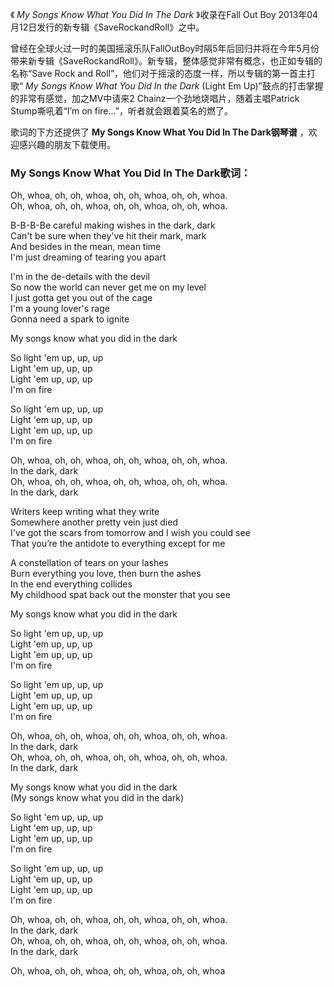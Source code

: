 

《 _My Songs Know What You Did In The Dark_ 》收录在Fall Out Boy
2013年04月12日发行的新专辑《SaveRockandRoll》之中。  
  
曾经在全球火过一时的美国摇滚乐队FallOutBoy时隔5年后回归并将在今年5月份带来新专辑《SaveRockandRoll》。新专辑，整体感觉非常有概念，也正如专辑的名称“Save
Rock and Roll”，他们对于摇滚的态度一样，所以专辑的第一首主打歌“ _My Songs Know What You Did In the
Dark_ (Light Em Up)”鼓点的打击掌握的非常有感觉，加之MV中请来2 Chainz一个劲地烧唱片，随着主唱Patrick
Stump嘶吼着“I’m on fire...”，听者就会跟着莫名的燃了。  
  
歌词的下方还提供了 **My Songs Know What You Did In The Dark钢琴谱** ，欢迎感兴趣的朋友下载使用。

### My Songs Know What You Did In The Dark歌词：

Oh, whoa, oh, oh, whoa, oh, oh, whoa, oh, oh, whoa.  
Oh, whoa, oh, oh, whoa, oh, oh, whoa, oh, oh, whoa.

B-B-B-Be careful making wishes in the dark, dark  
Can't be sure when they've hit their mark, mark  
And besides in the mean, mean time  
I'm just dreaming of tearing you apart

I'm in the de-details with the devil  
So now the world can never get me on my level  
I just gotta get you out of the cage  
I'm a young lover's rage  
Gonna need a spark to ignite

My songs know what you did in the dark

So light 'em up, up, up  
Light 'em up, up, up  
Light 'em up, up, up  
I'm on fire

So light 'em up, up, up  
Light 'em up, up, up  
Light 'em up, up, up  
I'm on fire

Oh, whoa, oh, oh, whoa, oh, oh, whoa, oh, oh, whoa.  
In the dark, dark  
Oh, whoa, oh, oh, whoa, oh, oh, whoa, oh, oh, whoa.  
In the dark, dark

Writers keep writing what they write  
Somewhere another pretty vein just died  
I've got the scars from tomorrow and I wish you could see  
That you’re the antidote to everything except for me

A constellation of tears on your lashes  
Burn everything you love, then burn the ashes  
In the end everything collides  
My childhood spat back out the monster that you see

My songs know what you did in the dark

So light 'em up, up, up  
Light 'em up, up, up  
Light 'em up, up, up  
I'm on fire

So light 'em up, up, up  
Light 'em up, up, up  
Light 'em up, up, up  
I'm on fire

Oh, whoa, oh, oh, whoa, oh, oh, whoa, oh, oh, whoa.  
In the dark, dark  
Oh, whoa, oh, oh, whoa, oh, oh, whoa, oh, oh, whoa.  
In the dark, dark

My songs know what you did in the dark  
(My songs know what you did in the dark)

So light 'em up, up, up  
Light 'em up, up, up  
Light 'em up, up, up  
I'm on fire

So light 'em up, up, up  
Light 'em up, up, up  
Light 'em up, up, up  
I'm on fire

Oh, whoa, oh, oh, whoa, oh, oh, whoa, oh, oh, whoa.  
In the dark, dark  
Oh, whoa, oh, oh, whoa, oh, oh, whoa, oh, oh, whoa.  
In the dark, dark

Oh, whoa, oh, oh, whoa, oh, oh, whoa, oh, oh, whoa

